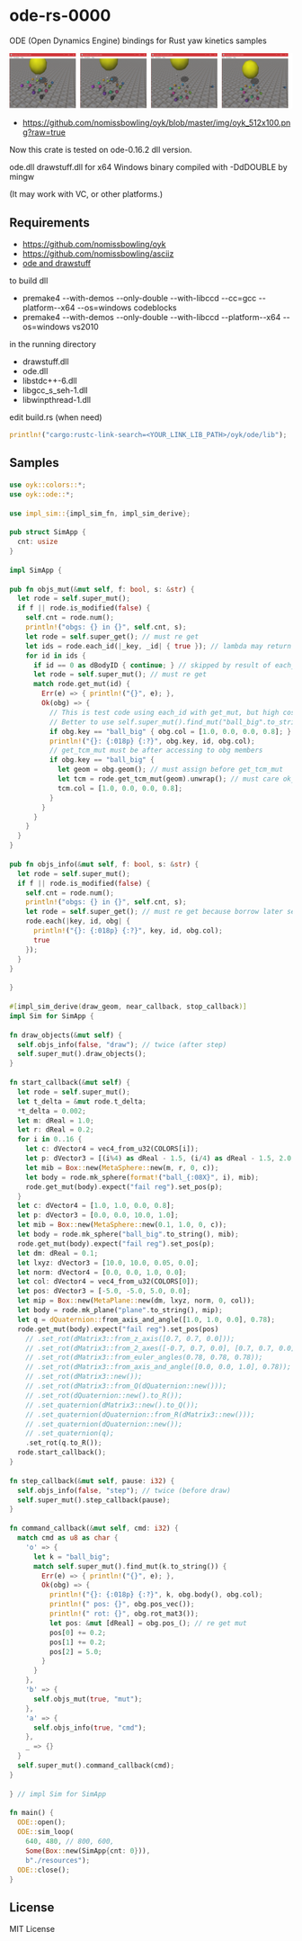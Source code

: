 ode-rs-0000
===========

ODE (Open Dynamics Engine) bindings for Rust yaw kinetics samples

[oyk_512x100]: https://github.com/nomissbowling/oyk/blob/master/img/oyk_512x100.png?raw=true
![ODE][oyk_512x100]
 * https://github.com/nomissbowling/oyk/blob/master/img/oyk_512x100.png?raw=true

Now this crate is tested on ode-0.16.2 dll version.

ode.dll drawstuff.dll for x64 Windows binary compiled with -DdDOUBLE by mingw

(It may work with VC, or other platforms.)


Requirements
------------

- [ https://github.com/nomissbowling/oyk ]( https://github.com/nomissbowling/oyk )
- [ https://github.com/nomissbowling/asciiz ]( https://github.com/nomissbowling/asciiz )
- [ ode and drawstuff ]( https://ode.org/ )

to build dll

- premake4 --with-demos --only-double --with-libccd --cc=gcc --platform--x64 --os=windows codeblocks
- premake4 --with-demos --only-double --with-libccd --platform--x64 --os=windows vs2010

in the running directory

- drawstuff.dll
- ode.dll
- libstdc++-6.dll
- libgcc_s_seh-1.dll
- libwinpthread-1.dll


edit build.rs (when need)

```rust
println!("cargo:rustc-link-search=<YOUR_LINK_LIB_PATH>/oyk/ode/lib");
```


Samples
-------

```rust
use oyk::colors::*;
use oyk::ode::*;

use impl_sim::{impl_sim_fn, impl_sim_derive};

pub struct SimApp {
  cnt: usize
}

impl SimApp {

pub fn objs_mut(&mut self, f: bool, s: &str) {
  let rode = self.super_mut();
  if f || rode.is_modified(false) {
    self.cnt = rode.num();
    println!("obgs: {} in {}", self.cnt, s);
    let rode = self.super_get(); // must re get
    let ids = rode.each_id(|_key, _id| { true }); // lambda may return false
    for id in ids {
      if id == 0 as dBodyID { continue; } // skipped by result of each_id
      let rode = self.super_mut(); // must re get
      match rode.get_mut(id) {
        Err(e) => { println!("{}", e); },
        Ok(obg) => {
          // This is test code using each_id with get_mut, but high cost.
          // Better to use self.super_mut().find_mut("ball_big".to_string())
          if obg.key == "ball_big" { obg.col = [1.0, 0.0, 0.0, 0.8]; }
          println!("{}: {:018p} {:?}", obg.key, id, obg.col);
          // get_tcm_mut must be after accessing to obg members
          if obg.key == "ball_big" {
            let geom = obg.geom(); // must assign before get_tcm_mut
            let tcm = rode.get_tcm_mut(geom).unwrap(); // must care ok_or
            tcm.col = [1.0, 0.0, 0.0, 0.8];
          }
        }
      }
    }
  }
}

pub fn objs_info(&mut self, f: bool, s: &str) {
  let rode = self.super_mut();
  if f || rode.is_modified(false) {
    self.cnt = rode.num();
    println!("obgs: {} in {}", self.cnt, s);
    let rode = self.super_get(); // must re get because borrow later self.cnt
    rode.each(|key, id, obg| {
      println!("{}: {:018p} {:?}", key, id, obg.col);
      true
    });
  }
}

}

#[impl_sim_derive(draw_geom, near_callback, stop_callback)]
impl Sim for SimApp {

fn draw_objects(&mut self) {
  self.objs_info(false, "draw"); // twice (after step)
  self.super_mut().draw_objects();
}

fn start_callback(&mut self) {
  let rode = self.super_mut();
  let t_delta = &mut rode.t_delta;
  *t_delta = 0.002;
  let m: dReal = 1.0;
  let r: dReal = 0.2;
  for i in 0..16 {
    let c: dVector4 = vec4_from_u32(COLORS[i]);
    let p: dVector3 = [(i%4) as dReal - 1.5, (i/4) as dReal - 1.5, 2.0, 1.0];
    let mib = Box::new(MetaSphere::new(m, r, 0, c));
    let body = rode.mk_sphere(format!("ball_{:08X}", i), mib);
    rode.get_mut(body).expect("fail reg").set_pos(p);
  }
  let c: dVector4 = [1.0, 1.0, 0.0, 0.8];
  let p: dVector3 = [0.0, 0.0, 10.0, 1.0];
  let mib = Box::new(MetaSphere::new(0.1, 1.0, 0, c));
  let body = rode.mk_sphere("ball_big".to_string(), mib);
  rode.get_mut(body).expect("fail reg").set_pos(p);
  let dm: dReal = 0.1;
  let lxyz: dVector3 = [10.0, 10.0, 0.05, 0.0];
  let norm: dVector4 = [0.0, 0.0, 1.0, 0.0];
  let col: dVector4 = vec4_from_u32(COLORS[0]);
  let pos: dVector3 = [-5.0, -5.0, 5.0, 0.0];
  let mip = Box::new(MetaPlane::new(dm, lxyz, norm, 0, col));
  let body = rode.mk_plane("plane".to_string(), mip);
  let q = dQuaternion::from_axis_and_angle([1.0, 1.0, 0.0], 0.78);
  rode.get_mut(body).expect("fail reg").set_pos(pos)
    // .set_rot(dMatrix3::from_z_axis([0.7, 0.7, 0.0]));
    // .set_rot(dMatrix3::from_2_axes([-0.7, 0.7, 0.0], [0.7, 0.7, 0.0]));
    // .set_rot(dMatrix3::from_euler_angles(0.78, 0.78, 0.78));
    // .set_rot(dMatrix3::from_axis_and_angle([0.0, 0.0, 1.0], 0.78));
    // .set_rot(dMatrix3::new());
    // .set_rot(dMatrix3::from_Q(dQuaternion::new()));
    // .set_rot(dQuaternion::new().to_R());
    // .set_quaternion(dMatrix3::new().to_Q());
    // .set_quaternion(dQuaternion::from_R(dMatrix3::new()));
    // .set_quaternion(dQuaternion::new());
    // .set_quaternion(q);
    .set_rot(q.to_R());
  rode.start_callback();
}

fn step_callback(&mut self, pause: i32) {
  self.objs_info(false, "step"); // twice (before draw)
  self.super_mut().step_callback(pause);
}

fn command_callback(&mut self, cmd: i32) {
  match cmd as u8 as char {
    'o' => {
      let k = "ball_big";
      match self.super_mut().find_mut(k.to_string()) {
        Err(e) => { println!("{}", e); },
        Ok(obg) => {
          println!("{}: {:018p} {:?}", k, obg.body(), obg.col);
          println!(" pos: {}", obg.pos_vec());
          println!(" rot: {}", obg.rot_mat3());
          let pos: &mut [dReal] = obg.pos_(); // re get mut
          pos[0] += 0.2;
          pos[1] += 0.2;
          pos[2] = 5.0;
        }
      }
    },
    'b' => {
      self.objs_mut(true, "mut");
    },
    'a' => {
      self.objs_info(true, "cmd");
    },
    _ => {}
  }
  self.super_mut().command_callback(cmd);
}

} // impl Sim for SimApp

fn main() {
  ODE::open();
  ODE::sim_loop(
    640, 480, // 800, 600,
    Some(Box::new(SimApp{cnt: 0})),
    b"./resources");
  ODE::close();
}
```


License
-------

MIT License

